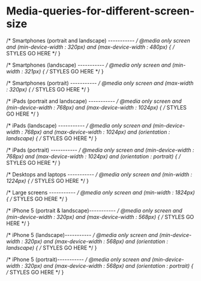 # Media-queries-for-different-screen-size
/* Smartphones (portrait and landscape) ----------- */
@media only screen
and (min-device-width : 320px)
and (max-device-width : 480px) {
/* STYLES GO HERE */
}
 
/* Smartphones (landscape) ----------- */
@media only screen
and (min-width : 321px) {
/* STYLES GO HERE */
}
 
/* Smartphones (portrait) ----------- */
@media only screen
and (max-width : 320px) {
/* STYLES GO HERE */
}
 
/* iPads (portrait and landscape) ----------- */
@media only screen
and (min-device-width : 768px)
and (max-device-width : 1024px) {
/* STYLES GO HERE */
}
 
/* iPads (landscape) ----------- */
@media only screen
and (min-device-width : 768px)
and (max-device-width : 1024px)
and (orientation : landscape) {
/* STYLES GO HERE */
}
 
/* iPads (portrait) ----------- */
@media only screen
and (min-device-width : 768px)
and (max-device-width : 1024px)
and (orientation : portrait) {
/* STYLES GO HERE */
}
 
/* Desktops and laptops ----------- */
@media only screen
and (min-width : 1224px) {
/* STYLES GO HERE */
}
 
/* Large screens ----------- */
@media only screen
and (min-width : 1824px) {
/* STYLES GO HERE */
}
 
/* iPhone 5 (portrait & landscape)----------- */
@media only screen
and (min-device-width : 320px)
and (max-device-width : 568px) {
/* STYLES GO HERE */
}
 
/* iPhone 5 (landscape)----------- */
@media only screen
and (min-device-width : 320px)
and (max-device-width : 568px)
and (orientation : landscape) {
/* STYLES GO HERE */
}
 
/* iPhone 5 (portrait)----------- */
@media only screen
and (min-device-width : 320px)
and (max-device-width : 568px)
and (orientation : portrait) {
/* STYLES GO HERE */
}
